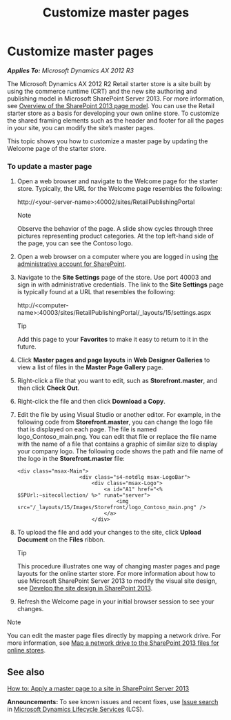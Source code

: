 ﻿---
title: Customize master pages
TOCTitle: Customize master pages
ms:assetid: 89b478b3-b920-4eb8-8100-5cc10168e03d
ms:mtpsurl: https://technet.microsoft.com/en-us/library/Dn151159(v=AX.60)
ms:contentKeyID: 53095773
ms.date: 05/18/2015
mtps_version: v=AX.60
---

# Customize master pages 


_**Applies To:** Microsoft Dynamics AX 2012 R3_

The Microsoft Dynamics AX 2012 R2 Retail starter store is a site built by using the commerce runtime (CRT) and the new site authoring and publishing model in Microsoft SharePoint Server 2013. For more information, see [Overview of the SharePoint 2013 page model](http://msdn.microsoft.com/en-us/library/jj191506.aspx). You can use the Retail starter store as a basis for developing your own online store. To customize the shared framing elements such as the header and footer for all the pages in your site, you can modify the site’s master pages.

This topic shows you how to customize a master page by updating the Welcome page of the starter store.

### To update a master page

1.  Open a web browser and navigate to the Welcome page for the starter store. Typically, the URL for the Welcome page resembles the following:
    
    http://\<your-server-name\>:40002/sites/RetailPublishingPortal
    

    > [!NOTE]
    > <P>Observe the behavior of the page. A slide show cycles through three pictures representing product categories. At the top left-hand side of the page, you can see the Contoso logo.</P>



2.  Open a web browser on a computer where you are logged in using [the administrative account for SharePoint](http://technet.microsoft.com/en-us/library/ee662513.aspx).

3.  Navigate to the **Site Settings** page of the store. Use port 40003 and sign in with administrative credentials. The link to the **Site Settings** page is typically found at a URL that resembles the following:
    
    http://\<computer-name\>:40003/sites/RetailPublishingPortal/\_layouts/15/settings.aspx
    

    > [!TIP]
    > <P>Add this page to your <STRONG>Favorites</STRONG> to make it easy to return to it in the future.</P>



4.  Click **Master pages and page layouts** in **Web Designer Galleries** to view a list of files in the **Master Page Gallery** page.

5.  Right-click a file that you want to edit, such as **Storefront.master**, and then click **Check Out**.

6.  Right-click the file and then click **Download a Copy**.

7.  Edit the file by using Visual Studio or another editor. For example, in the following code from **Storefront.master**, you can change the logo file that is displayed on each page. The file is named logo\_Contoso\_main.png. You can edit that file or replace the file name with the name of a file that contains a graphic of similar size to display your company logo. The following code shows the path and file name of the logo in the **Storefront.master** file:
    
        <div class="msax-Main">
                            <div class="s4-notdlg msax-LogoBar">
                                <div class="msax-Logo">
                                    <a id="A1" href="<% $SPUrl:~sitecollection/ %>" runat="server">
                                        <img src="/_layouts/15/Images/Storefront/logo_Contoso_main.png" />
                                    </a>
                                </div>

8.  To upload the file and add your changes to the site, click **Upload Document** on the **Files** ribbon.
    

    > [!TIP]
    > <P>This procedure illustrates one way of changing master pages and page layouts for the online starter store. For more information about how to use Microsoft SharePoint Server 2013 to modify the visual site design, see <A href="http://msdn.microsoft.com/en-us/library/jj733518.aspx">Develop the site design in SharePoint 2013</A>.</P>



9.  Refresh the Welcome page in your initial browser session to see your changes.


> [!NOTE]
> <P>You can edit the master page files directly by mapping a network drive. For more information, see <A href="map-a-network-drive-to-the-sharepoint-2013-files-for-online-stores.md">Map a network drive to the SharePoint 2013 files for online stores</A>.</P>



## See also

[How to: Apply a master page to a site in SharePoint Server 2013](http://msdn.microsoft.com/en-us/library/jj862339.aspx)

  
**Announcements:** To see known issues and recent fixes, use [Issue search](http://go.microsoft.com/fwlink/?linkid=389258) in [Microsoft Dynamics Lifecycle Services](http://go.microsoft.com/fwlink/?linkid=306505) (LCS).

